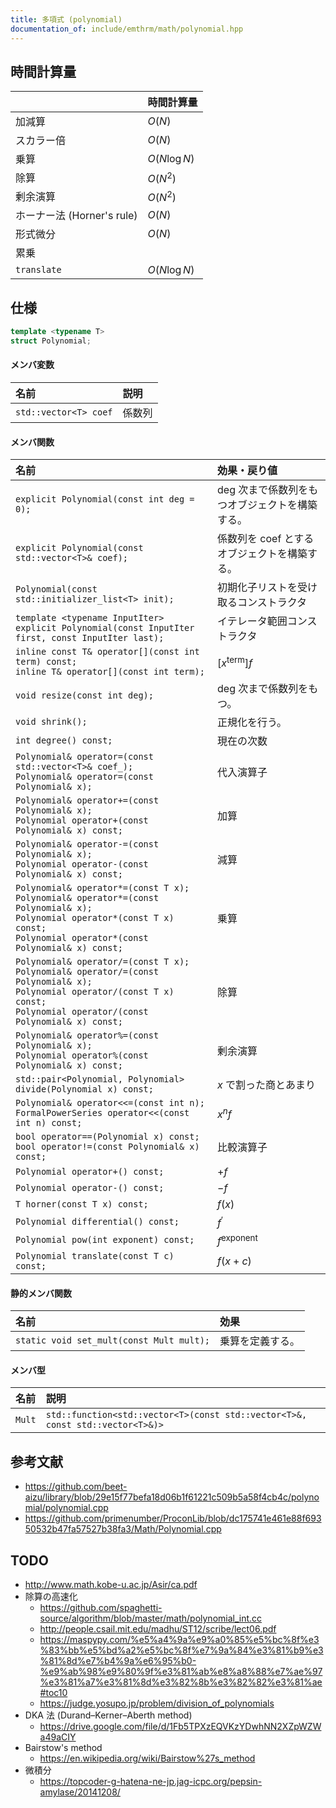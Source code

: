 ```yaml
---
title: 多項式 (polynomial)
documentation_of: include/emthrm/math/polynomial.hpp
---
```



## 時間計算量

||時間計算量|
|:--|:--|
|加減算|$O(N)$|
|スカラー倍|$O(N)$|
|乗算|$O(N\log{N})$|
|除算|$O(N^2)$|
|剰余演算|$O(N^2)$|
|ホーナー法 (Horner's rule)|$O(N)$|
|形式微分|$O(N)$|
|累乗||
|`translate`|$O(N\log{N})$|


## 仕様

```cpp
template <typename T>
struct Polynomial;
```

#### メンバ変数

|名前|説明|
|:--|:--|
|`std::vector<T> coef`|係数列|

#### メンバ関数

|名前|効果・戻り値|
|:--|:--|
|`explicit Polynomial(const int deg = 0);`|$\mathrm{deg}$ 次まで係数列をもつオブジェクトを構築する。|
|`explicit Polynomial(const std::vector<T>& coef);`|係数列を $\mathrm{coef}$ とするオブジェクトを構築する。|
|`Polynomial(const std::initializer_list<T> init);`|初期化子リストを受け取るコンストラクタ|
|`template <typename InputIter>`<br>`explicit Polynomial(const InputIter first, const InputIter last);`|イテレータ範囲コンストラクタ|
|`inline const T& operator[](const int term) const;`<br>`inline T& operator[](const int term);`|${\lbrack x^{\mathrm{term}} \rbrack}f$|
|`void resize(const int deg);`|$\mathrm{deg}$ 次まで係数列をもつ。|
|`void shrink();`|正規化を行う。|
|`int degree() const;`|現在の次数|
|`Polynomial& operator=(const std::vector<T>& coef_);`<br>`Polynomial& operator=(const Polynomial& x);`|代入演算子|
|`Polynomial& operator+=(const Polynomial& x);`<br>`Polynomial operator+(const Polynomial& x) const;`|加算|
|`Polynomial& operator-=(const Polynomial& x);`<br>`Polynomial operator-(const Polynomial& x) const;`|減算|
|`Polynomial& operator*=(const T x);`<br>`Polynomial& operator*=(const Polynomial& x);`<br>`Polynomial operator*(const T x) const;`<br>`Polynomial operator*(const Polynomial& x) const;`|乗算|
|`Polynomial& operator/=(const T x);`<br>`Polynomial& operator/=(const Polynomial& x);`<br>`Polynomial operator/(const T x) const;`<br>`Polynomial operator/(const Polynomial& x) const;`|除算|
|`Polynomial& operator%=(const Polynomial& x);`<br>`Polynomial operator%(const Polynomial& x) const;`|剰余演算|
|`std::pair<Polynomial, Polynomial> divide(Polynomial x) const;`|$x$ で割った商とあまり|
|`Polynomial& operator<<=(const int n);`<br>`FormalPowerSeries operator<<(const int n) const;`|$x^n f$|
|`bool operator==(Polynomial x) const;`<br>`bool operator!=(const Polynomial& x) const;`|比較演算子|
|`Polynomial operator+() const;`|$+{f}$|
|`Polynomial operator-() const;`|$-{f}$|
|`T horner(const T x) const;`|$f(x)$|
|`Polynomial differential() const;`|$f^{\prime}$|
|`Polynomial pow(int exponent) const;`|$f^{\mathrm{exponent}}$|
|`Polynomial translate(const T c) const;`|$f(x + c)$|

#### 静的メンバ関数

|名前|効果|
|:--|:--|
|`static void set_mult(const Mult mult);`|乗算を定義する。|

#### メンバ型

|名前|説明|
|:--|:--|
|`Mult`|`std::function<std::vector<T>(const std::vector<T>&, const std::vector<T>&)>`|


## 参考文献

- https://github.com/beet-aizu/library/blob/29e15f77befa18d06b1f61221c509b5a58f4cb4c/polynomial/polynomial.cpp
- https://github.com/primenumber/ProconLib/blob/dc175741e461e88f69350532b47fa57527b38fa3/Math/Polynomial.cpp


## TODO

- http://www.math.kobe-u.ac.jp/Asir/ca.pdf
- 除算の高速化
  - https://github.com/spaghetti-source/algorithm/blob/master/math/polynomial_int.cc
  - http://people.csail.mit.edu/madhu/ST12/scribe/lect06.pdf
  - https://maspypy.com/%e5%a4%9a%e9%a0%85%e5%bc%8f%e3%83%bb%e5%bd%a2%e5%bc%8f%e7%9a%84%e3%81%b9%e3%81%8d%e7%b4%9a%e6%95%b0-%e9%ab%98%e9%80%9f%e3%81%ab%e8%a8%88%e7%ae%97%e3%81%a7%e3%81%8d%e3%82%8b%e3%82%82%e3%81%ae#toc10
  - https://judge.yosupo.jp/problem/division_of_polynomials
- DKA 法 (Durand–Kerner–Aberth method)
  - https://drive.google.com/file/d/1Fb5TPXzEQVKzYDwhNN2XZpWZWa49aCIY
- Bairstow's method
  - https://en.wikipedia.org/wiki/Bairstow%27s_method
- 微積分
  - https://topcoder-g-hatena-ne-jp.jag-icpc.org/pepsin-amylase/20141208/

